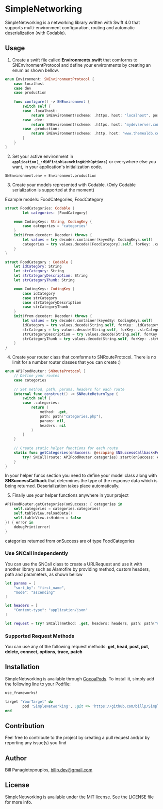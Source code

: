 # SimpleNetworking

SimpleNetworking is a networking library written with Swift 4.0 that supports multi-environment configuration, routing and automatic deserialization (with Codable).

## Usage

1. Create a swift file called **Environments.swift** that comforms to SNEnvironmentProtocol and define your environments by creating an enum as shown bellow. 

```swift
enum Environment: SNEnvironmentProtocol {
    case localhost
    case dev
    case production
    
    func configure() -> SNEnvironment {
        switch self {
        case .localhost:
            return SNEnvironment(scheme: .https, host: "localhost", port: 8080)
        case .dev:
            return SNEnvironment(scheme: .https, host: "mydevserver.com", suffix: path("v1"))
        case .production:
            return SNEnvironment(scheme: .http, host: "www.themealdb.com", suffix: path("api", "json", "v1", "1"))
        }
    }
}
```

2. Set your active environment in **`application(_:didFinishLaunchingWithOptions)`** or everywhere else you want, in your application's initialization code.

```
SNEnvironment.env = Environment.production
```

3. Create your models represented with Codable. (Only Codable serialization is supported at the moment)

Example models: FoodCategories, FoodCategory

```swift
struct FoodCategories: Codable {
    	let categories: [FoodCategory]

	enum CodingKeys: String, CodingKey {
		case categories = "categories"
	}
	init(from decoder: Decoder) throws {
		let values = try decoder.container(keyedBy: CodingKeys.self)
		categories = try values.decode([FoodCategory].self, forKey: .categories)
	}
}

struct FoodCategory : Codable {
	let idCategory: String
	let strCategory: String
	let strCategoryDescription: String
	let strCategoryThumb: String

	enum CodingKeys: CodingKey {
		case idCategory
		case strCategory
		case strCategoryDescription
		case strCategoryThumb
	}
	init(from decoder: Decoder) throws {
		let values = try decoder.container(keyedBy: CodingKeys.self)
		idCategory = try values.decode(String.self, forKey: .idCategory)
		strCategory = try values.decode(String.self, forKey: .strCategory)
		strCategoryDescription = try values.decode(String.self, forKey: .strCategoryDescription)
		strCategoryThumb = try values.decode(String.self, forKey: .strCategoryThumb)
	}
}

```

4. Create your router class that comforms to SNRouteProtocol. There is no limit for a number router classes that you can create :)

```swift
enum APIFoodRouter: SNRouteProtocol {
    // Define your routes
    case categories
    
    // Set method, path, params, headers for each route
    internal func construct() -> SNRouteReturnType {
        switch self {
        case .categories:
            return (
                method: .get,
                path: path("categories.php"),
                params: nil,
                headers: nil
            )
        }
    }
    
    // Create static helper functions for each route
    static func getCategories(onSuccess: @escaping SNSuccessCallback<FoodRootClass>, onFailure: @escaping SNFailureCallback) {
        try? SNCall(route: APIFoodRouter.categories).start(onSuccess: onSuccess, onFailure: onFailure)
    }
}
```
In your helper funcs section you need to define your model class along with **SNSuccessCallback** that determines the type of the response data which is being returned. Deserialization takes place automatically.

5. Finally use your helper functions anywhere in your project
```swift
APIFoodRouter.getCategories(onSuccess: { categories in
    self.categories = categories.categories!
    self.tableView.reloadData()
    self.tableView.isHidden = false
}) { error in
    debugPrint(error)
}
```

categories returned from onSuccess are of type FoodCategories

### Use SNCall independently

You can use the SNCall class to create a URLRequest and use it with another library such as Alamofire by providing method, custom headers, path and parameters, as shown bellow

```swift    
let params = [
    "sort_by": "first_name",
    "mode": "ascending"
]

let headers = [
    "Content-type": "application/json"
]

let request = try? SNCall(method: .get, headers: headers, path: path("users", "list"), params: params).asRequest()
```


### Supported Request Methods

You can use any of the following request methods: **get, head, post, put, delete, connect, options, trace, patch**

## Installation

SimpleNetworking is available through [CocoaPods](http://cocoapods.org). To install
it, simply add the following line to your Podfile:

```ruby
use_frameworks!

target "YourTarget" do
        pod 'SimpleNetworking', :git => 'https://github.com/billp/SimpleNetworking.git'
end
```

## Contribution

Feel free to contribute to the project by creating a pull request and/or by reporting any issue(s) you find

## Author

Bill Panagiotopouplos, billp.dev@gmail.com

## License

SimpleNetworking is available under the MIT license. See the LICENSE file for more info.
